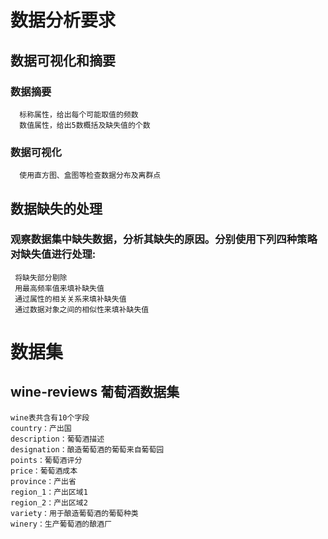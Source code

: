 # 数据分析要求
## 数据可视化和摘要
### 数据摘要
      标称属性，给出每个可能取值的频数
      数值属性，给出5数概括及缺失值的个数
### 数据可视化
      使用直方图、盒图等检查数据分布及离群点
## 数据缺失的处理
### 观察数据集中缺失数据，分析其缺失的原因。分别使用下列四种策略对缺失值进行处理:
     将缺失部分剔除
     用最高频率值来填补缺失值
     通过属性的相关关系来填补缺失值    
     通过数据对象之间的相似性来填补缺失值

# 数据集
## wine-reviews 葡萄酒数据集
    wine表共含有10个字段
    country：产出国
    description：葡萄酒描述
    designation：酿造葡萄酒的葡萄来自葡萄园
    points：葡萄酒评分
    price：葡萄酒成本
    province：产出省
    region_1：产出区域1
    region_2：产出区域2
    variety：用于酿造葡萄酒的葡萄种类
    winery：生产葡萄酒的酿酒厂
